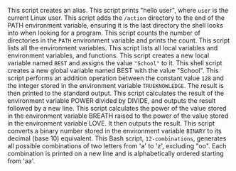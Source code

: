 This script creates an alias.
This script prints "hello user", where `user` is the current Linux user.
This script adds the `/action` directory to the end of the PATH environment variable, ensuring it is the last directory the shell looks into when looking for a program.
This script counts the number of directories in the `PATH` environment variable and prints the count.
This script lists all the environment variables.
This script lists all local variables and environment variables, and functions.
This script creates a new local variable named `BEST` and assigns the value `"School"` to it.
This shell script creates a new global variable named BEST with the value "School".
This script performs an addition operation between the constant value `128` and the integer stored in the environment variable `TRUEKNOWLEDGE`. The result is then printed to the standard output.
This script calculates the result of the environment variable POWER divided by DIVIDE, and outputs the result followed by a new line.
This script calculates the power of the value stored in the environment variable BREATH raised to the power of the value stored in the environment variable LOVE. It then outputs the result.
This script converts a binary number stored in the environment variable `BINARY` to its decimal (base 10) equivalent.
This Bash script, `12-combinations`, generates all possible combinations of two letters from 'a' to 'z', excluding "oo". Each combination is printed on a new line and is alphabetically ordered starting from 'aa'.
